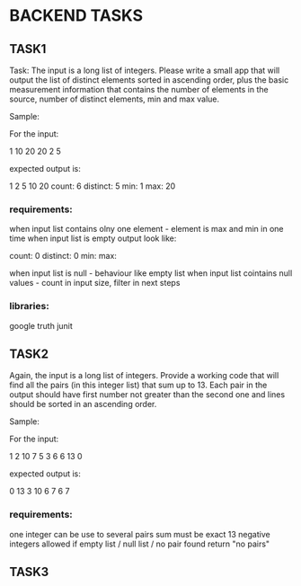 # BACKEND TASKS

## TASK1

Task: 
The input is a long list of integers. Please write a small app that will output the list of distinct elements sorted in ascending order, plus the basic measurement information that contains the number of elements in the source, number of distinct elements, min and max value.

Sample:

For the input:

1 10 20 20 2 5

expected output is:

1 2 5 10 20
count: 6
distinct: 5
min: 1
max: 20


### requirements:

when input list contains olny one element - element is max and min in one time
when input list is empty output look like:

count: 0
distinct: 0 
min: 
max: 

when input list is null - behaviour like empty list
when input list cointains null values - count in input size, filter in next steps


### libraries:

google truth
junit
 
 
## TASK2

Again, the input is a long list of integers. Provide a working code that will find all the pairs (in this integer list) that sum up to 13. Each pair in the output should have first number not greater than the second one and lines should be sorted in an ascending order.

Sample:

For the input:

1 2 10 7 5 3 6 6 13 0

expected output is:

0 13
3 10
6 7
6 7

### requirements:

one integer can be use to several pairs
sum must be exact 13
negative integers allowed
if empty list / null list / no pair found return "no pairs"

## TASK3


